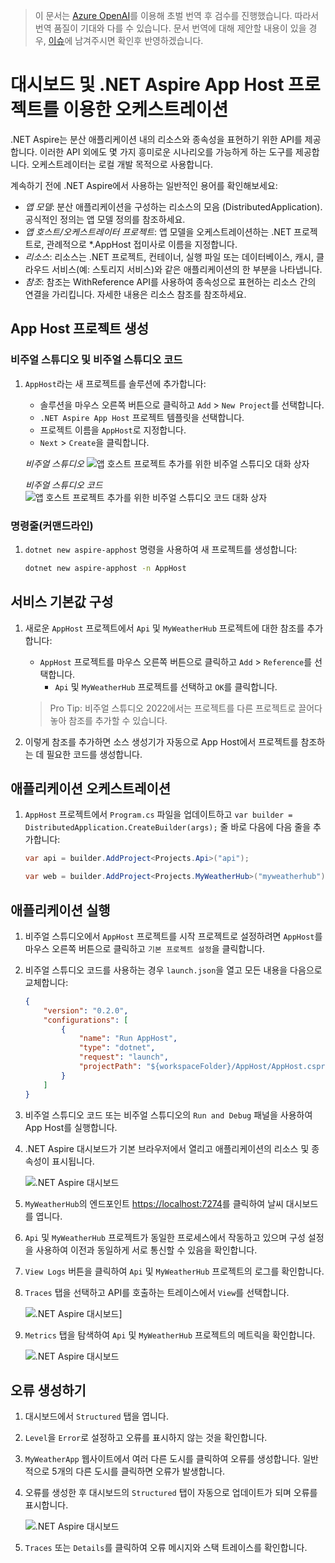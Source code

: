> 이 문서는 [Azure OpenAI](https://learn.microsoft.com/azure/ai-services/openai/overview)를 이용해 초벌 번역 후 검수를 진행했습니다. 따라서 번역 품질이 기대와 다를 수 있습니다. 문서 번역에 대해 제안할 내용이 있을 경우, [이슈](../../../issue)에 남겨주시면 확인후 반영하겠습니다.

# 대시보드 및 .NET Aspire App Host 프로젝트를 이용한 오케스트레이션

.NET Aspire는 분산 애플리케이션 내의 리소스와 종속성을 표현하기 위한 API를 제공합니다. 이러한 API 외에도 몇 가지 흥미로운 시나리오를 가능하게 하는 도구를 제공합니다. 오케스트레이터는 로컬 개발 목적으로 사용합니다.

계속하기 전에 .NET Aspire에서 사용하는 일반적인 용어를 확인해보세요:

- *앱 모델*: 분산 애플리케이션을 구성하는 리소스의 모음 (DistributedApplication). 공식적인 정의는 앱 모델 정의를 참조하세요.
- *앱 호스트/오케스트레이터 프로젝트*: 앱 모델을 오케스트레이션하는 .NET 프로젝트로, 관례적으로 *.AppHost 접미사로 이름을 지정합니다.
- *리소스*: 리소스는 .NET 프로젝트, 컨테이너, 실행 파일 또는 데이터베이스, 캐시, 클라우드 서비스(예: 스토리지 서비스)와 같은 애플리케이션의 한 부분을 나타냅니다.
- *참조*: 참조는 WithReference API를 사용하여 종속성으로 표현하는 리소스 간의 연결을 가리킵니다. 자세한 내용은 리소스 참조를 참조하세요.

## App Host 프로젝트 생성

### 비주얼 스튜디오 및 비주얼 스튜디오 코드

1. `AppHost`라는 새 프로젝트를 솔루션에 추가합니다:

    - 솔루션을 마우스 오른쪽 버튼으로 클릭하고 `Add` > `New Project`를 선택합니다.
    - `.NET Aspire App Host` 프로젝트 템플릿을 선택합니다.
    - 프로젝트 이름을 `AppHost`로 지정합니다.
    - `Next` > `Create`을 클릭합니다.

    *비주얼 스튜디오*
    ![앱 호스트 프로젝트 추가를 위한 비주얼 스튜디오 대화 상자](./media/vs-add-apphost.png)

    *비주얼 스튜디오 코드*
    ![앱 호스트 프로젝트 추가를 위한 비주얼 스튜디오 코드 대화 상자](./media/vsc-add-apphost.png)

### 명령줄(커맨드라인)

1. `dotnet new aspire-apphost` 명령을 사용하여 새 프로젝트를 생성합니다:

    ```bash
    dotnet new aspire-apphost -n AppHost
    ```

## 서비스 기본값 구성

1. 새로운 `AppHost` 프로젝트에서 `Api` 및 `MyWeatherHub` 프로젝트에 대한 참조를 추가합니다:

    - `AppHost` 프로젝트를 마우스 오른쪽 버튼으로 클릭하고 `Add` > `Reference`를 선택합니다.
        - `Api` 및 `MyWeatherHub` 프로젝트를 선택하고 `OK`를 클릭합니다.

    > Pro Tip: 비주얼 스튜디오 2022에서는 프로젝트를 다른 프로젝트로 끌어다 놓아 참조를 추가할 수 있습니다.

2. 이렇게 참조를 추가하면 소스 생성기가 자동으로 App Host에서 프로젝트를 참조하는 데 필요한 코드를 생성합니다.

## 애플리케이션 오케스트레이션

1. `AppHost` 프로젝트에서 `Program.cs` 파일을 업데이트하고 `var builder = DistributedApplication.CreateBuilder(args);` 줄 바로 다음에 다음 줄을 추가합니다:

    ```csharp
    var api = builder.AddProject<Projects.Api>("api");

    var web = builder.AddProject<Projects.MyWeatherHub>("myweatherhub");
    ```

## 애플리케이션 실행

1. 비주얼 스튜디오에서 `AppHost` 프로젝트를 시작 프로젝트로 설정하려면 `AppHost`를 마우스 오른쪽 버튼으로 클릭하고 `기본 프로젝트 설정`을 클릭합니다.
1. 비주얼 스튜디오 코드를 사용하는 경우 `launch.json`을 열고 모든 내용을 다음으로 교체합니다:

    ```json
    {
        "version": "0.2.0",
        "configurations": [
            {
                "name": "Run AppHost",
                "type": "dotnet",
                "request": "launch",
                "projectPath": "${workspaceFolder}/AppHost/AppHost.csproj"
            }
        ]
    }
    ```

1. 비주얼 스튜디오 코드 또는 비주얼 스튜디오의 `Run and Debug` 패널을 사용하여 App Host를 실행합니다.
1. .NET Aspire 대시보드가 기본 브라우저에서 열리고 애플리케이션의 리소스 및 종속성이 표시됩니다.

    ![.NET Aspire 대시보드](./media/dashboard.png)

1. `MyWeatherHub`의 엔드포인트 [https://localhost:7274](https://localhost:7274)를 클릭하여 날씨 대시보드를 엽니다.
1. `Api` 및 `MyWeatherHub` 프로젝트가 동일한 프로세스에서 작동하고 있으며 구성 설정을 사용하여 이전과 동일하게 서로 통신할 수 있음을 확인합니다.
1. `View Logs` 버튼을 클릭하여 `Api` 및 `MyWeatherHub` 프로젝트의 로그를 확인합니다.
1. `Traces` 탭을 선택하고 API를 호출하는 트레이스에서 `View`를 선택합니다.

    ![.NET Aspire 대시보드](./media/dashboard-trace.png)]

1. `Metrics` 탭을 탐색하여 `Api` 및 `MyWeatherHub` 프로젝트의 메트릭을 확인합니다.

    ![.NET Aspire 대시보드](./media/dashboard-metrics.png)

## 오류 생성하기

1. 대시보드에서 `Structured` 탭을 엽니다.
1. `Level`을 `Error`로 설정하고 오류를 표시하지 않는 것을 확인합니다.
1. `MyWeatherApp` 웹사이트에서 여러 다른 도시를 클릭하여 오류를 생성합니다. 일반적으로 5개의 다른 도시를 클릭하면 오류가 발생합니다.
1. 오류를 생성한 후 대시보드의 `Structured` 탭이 자동으로 업데이트가 되며 오류를 표시합니다.

    ![.NET Aspire 대시보드](./media/dashboard-error.png)
1. `Traces` 또는 `Details`를 클릭하여 오류 메시지와 스택 트레이스를 확인합니다.
